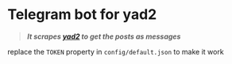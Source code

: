 # Telegram bot for yad2

> ***It scrapes [yad2](yad2.co.il) to get the posts as messages***

replace the ```TOKEN``` property in ```config/default.json``` to make it work

